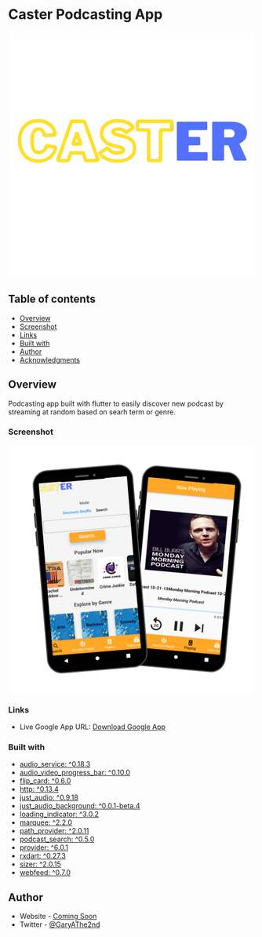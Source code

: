 # Caster Podcasting App

![](./assets/images/CASTER_LOGO2.png)

## Table of contents

- [Overview](#overview)
- [Screenshot](#screenshot)
- [Links](#links)
- [Built with](#built-with)
- [Author](#author)
- [Acknowledgments](#acknowledgments)

## Overview

Podcasting app built with flutter to easily discover new podcast by streaming at random based on searh term or genre.

### Screenshot

![](./assets/images/Caster-Podcast-App.svg)

### Links

- Live Google App URL: [Download Google App](https://play.google.com/store/apps/details?id=com.alford_digital.caster)

### Built with

- [audio_service: ^0.18.3](https://pub.dev/packages/audio_service)
- [audio_video_progress_bar: ^0.10.0](https://pub.dev/packages/audio_video_progress_bar)
- [flip_card: ^0.6.0](https://pub.dev/packages/flip_card)
- [http: ^0.13.4](https://pub.dev/packages/http)
- [just_audio: ^0.9.18](https://pub.dev/packages/just_audio)
- [just_audio_background: ^0.0.1-beta.4](https://pub.dev/packages/just_audio_background)
- [loading_indicator: ^3.0.2](https://pub.dev/packages/loading_indicator)
- [marquee: ^2.2.0](https://pub.dev/packages/marquee)
- [path_provider: ^2.0.11](https://pub.dev/packages/path_provider)
- [podcast_search: ^0.5.0](https://pub.dev/packages/podcast_search)
- [provider: ^6.0.1](https://pub.dev/packages/provider)
- [rxdart: ^0.27.3](https://pub.dev/packages/rxdart)
- [sizer: ^2.0.15](https://pub.dev/packages/sizer)
- [webfeed: ^0.7.0](https://pub.dev/packages/webfeed)

## Author

- Website - [Coming Soon]()
- Twitter - [@GaryAThe2nd](https://twitter.com/GaryAThe2nd)
